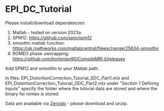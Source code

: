 # EPI_DC_Tutorial

Please install/download dependencies:
1. Matlab - tested on version 2023a
2. SPM12: https://github.com/spm/spm12
3. smoothn matlab function: https://uk.mathworks.com/matlabcentral/fileexchange/25634-smoothn
4. ROMEO phase uwnrapping: https://github.com/korbinian90/CompileMRI.jl/releases

Add SPM12 and smoothn to your Matlab path.

In files: EPI_DistortionCorrection_Tutorial_SDC_Part1.mlx and EPI_DistortionCorrection_Tutorial_DDC_Part2.mlx 
under "Section 1 Defining Inputs" specify the folder where the tutorial data are stored and where the binary for romeo is stored.

Data are available via [Zenodo](https://zenodo.org/record/7996527) - please download and unzip.

